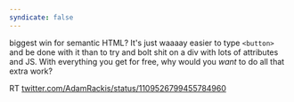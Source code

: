 ```yaml
---
syndicate: false
---
```

biggest win for semantic HTML? It's just waaaay easier to type `<button>` and be done with it than to try and bolt shit on a div with lots of attributes and JS. With everything you get for free, why would you *want* to do all that extra work?

RT [twitter.com/AdamRackis/status/1109526799455784960](https://twitter.com/AdamRackis/status/1109526799455784960)